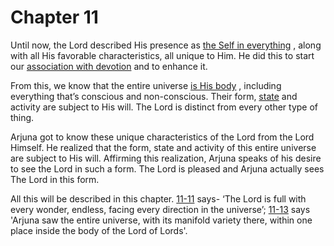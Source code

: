 # Chapter 11


Until now, the Lord described His presence as 
[the Self in everything](7-13.md#universe_as_his_body)
, along with all His favorable characteristics, all unique to Him. He did this to start our 
[association with devotion](Chapter_7.md#bhakti_a_defn)
 and to enhance it. 

From this, we know that the entire universe 
[is His body](7-13.md#universe_as_his_body)
, including everything that’s conscious and non-conscious. Their form, 
[state](10-4_to_10-5.md)
 and activity are subject to His will. The Lord is distinct from every other type of thing. 

Arjuna got to know these unique characteristics of the Lord from the Lord Himself. He realized that the form, state and activity of this entire universe are subject to His will. Affirming this realization, Arjuna speaks of his desire to see the Lord in such a form. The Lord is pleased and Arjuna actually sees The Lord in this form.

All this will be described in this chapter. 
[11-11](11-10_to_11-11.md)
 says- ‘The Lord is full with every wonder, endless, facing every direction in the universe’; 
[11-13](11-13.md)
 says 'Arjuna saw the entire universe, with its manifold variety there, within one place inside the body of the Lord of Lords'.


